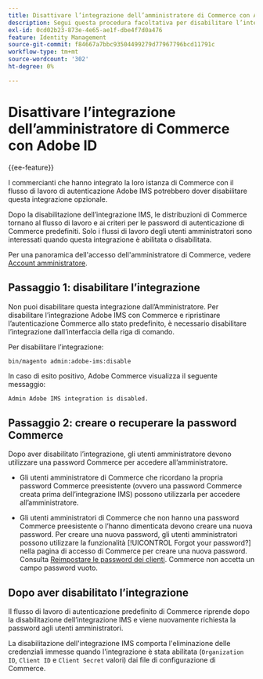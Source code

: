 ```yaml
---
title: Disattivare l’integrazione dell’amministratore di Commerce con Adobe ID
description: Segui questa procedura facoltativa per disabilitare l’integrazione Amministratore Adobe Commerce con Adobe IMS.
exl-id: 0cd02b23-873e-4e65-ae1f-dbe4f7d0a476
feature: Identity Management
source-git-commit: f84667a7bbc93504499279d77967796bcd11791c
workflow-type: tm+mt
source-wordcount: '302'
ht-degree: 0%

---
```


# Disattivare l’integrazione dell’amministratore di Commerce con Adobe ID

{{ee-feature}}

I commercianti che hanno integrato la loro istanza di Commerce con il flusso di lavoro di autenticazione Adobe IMS potrebbero dover disabilitare questa integrazione opzionale.

Dopo la disabilitazione dell’integrazione IMS, le distribuzioni di Commerce tornano al flusso di lavoro e ai criteri per le password di autenticazione di Commerce predefiniti. Solo i flussi di lavoro degli utenti amministratori sono interessati quando questa integrazione è abilitata o disabilitata.

Per una panoramica dell&#39;accesso dell&#39;amministratore di Commerce, vedere [Account amministratore](https://experienceleague.adobe.com/docs/commerce-admin/start/admin/admin-signin.html).

## Passaggio 1: disabilitare l’integrazione

Non puoi disabilitare questa integrazione dall’Amministratore. Per disabilitare l’integrazione Adobe IMS con Commerce e ripristinare l’autenticazione Commerce allo stato predefinito, è necessario disabilitare l’integrazione dall’interfaccia della riga di comando.

Per disabilitare l’integrazione:

```bash
bin/magento admin:adobe-ims:disable
```

In caso di esito positivo, Adobe Commerce visualizza il seguente messaggio:

```terminal
Admin Adobe IMS integration is disabled.
```

## Passaggio 2: creare o recuperare la password Commerce

Dopo aver disabilitato l’integrazione, gli utenti amministratore devono utilizzare una password Commerce per accedere all’amministratore.

* Gli utenti amministratore di Commerce che ricordano la propria password Commerce preesistente (ovvero una password Commerce creata prima dell’integrazione IMS) possono utilizzarla per accedere all’amministratore.

* Gli utenti amministratori di Commerce che non hanno una password Commerce preesistente o l’hanno dimenticata devono creare una nuova password. Per creare una nuova password, gli utenti amministratori possono utilizzare la funzionalità [!UICONTROL Forgot your password?] nella pagina di accesso di Commerce per creare una nuova password. Consulta [Reimpostare le password dei clienti](https://experienceleague.adobe.com/docs/commerce-admin/customers/customer-accounts/configure/password-reset.html). Commerce non accetta un campo password vuoto.

## Dopo aver disabilitato l’integrazione

Il flusso di lavoro di autenticazione predefinito di Commerce riprende dopo la disabilitazione dell’integrazione IMS e viene nuovamente richiesta la password agli utenti amministratori.

La disabilitazione dell&#39;integrazione IMS comporta l&#39;eliminazione delle credenziali immesse quando l&#39;integrazione è stata abilitata (`Organization ID`, `Client ID` e `Client Secret` valori) dai file di configurazione di Commerce.
